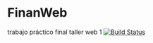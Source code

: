 # FinanWeb
trabajo práctico final taller web 1
[![Build Status](https://travis-ci.org/rncastaniervivas/FinanWeb.svg?branch=master)](https://travis-ci.org/rncastaniervivas/FinanWeb)
